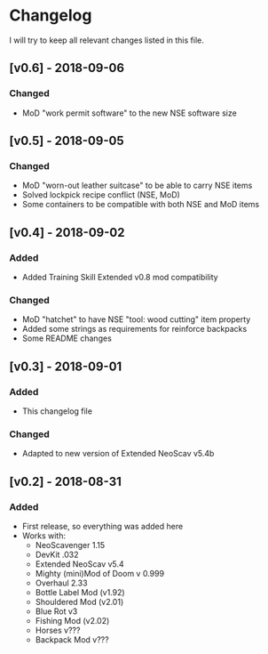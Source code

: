 # Changelog
I will try to keep all relevant changes listed in this file.

## [v0.6] - 2018-09-06
### Changed
- MoD "work permit software" to the new NSE software size

## [v0.5] - 2018-09-05
### Changed
- MoD "worn-out leather suitcase" to be able to carry NSE items
- Solved lockpick recipe conflict (NSE, MoD)
- Some containers to be compatible with both NSE and MoD items

## [v0.4] - 2018-09-02
### Added
- Added Training Skill Extended v0.8 mod compatibility

### Changed
- MoD "hatchet" to have NSE "tool: wood cutting" item property
- Added some strings as requirements for reinforce backpacks
- Some README changes

## [v0.3] - 2018-09-01
### Added
- This changelog file
### Changed
- Adapted to new version of Extended NeoScav v5.4b

## [v0.2] - 2018-08-31
### Added
- First release, so everything was added here
- Works with:
  * NeoScavenger 1.15
  * DevKit .032
  * Extended NeoScav v5.4
  * Mighty (mini)Mod of Doom v 0.999
  * Overhaul 2.33
  * Bottle Label Mod (v1.92)
  * Shouldered Mod (v2.01)
  * Blue Rot v3
  * Fishing Mod (v2.02)
  * Horses v???
  * Backpack Mod v???
